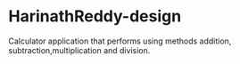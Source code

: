 # HarinathReddy-design
Calculator application that performs using methods addition, subtraction,multiplication and division.
